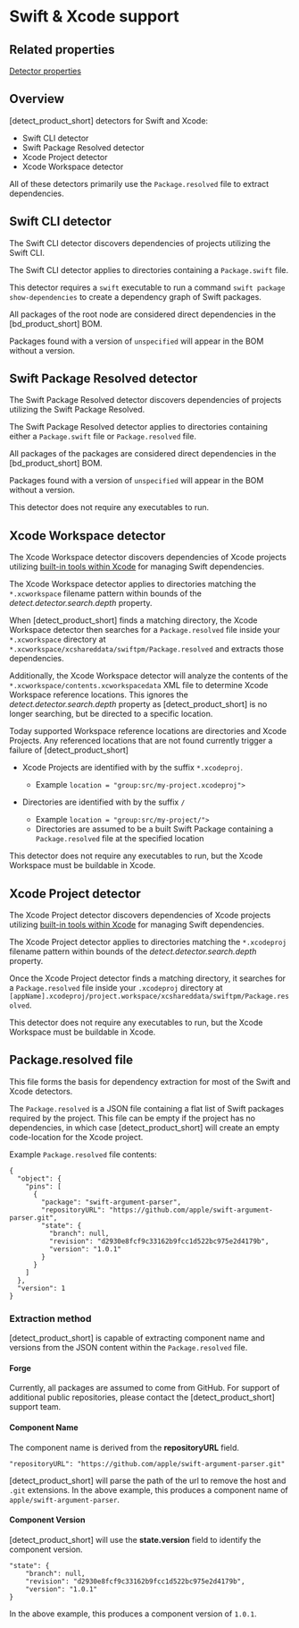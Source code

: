 # Swift & Xcode support

## Related properties

[Detector properties](../properties/detectors/swift.md)

## Overview

[detect_product_short] detectors for Swift and Xcode:

* Swift CLI detector
* Swift Package Resolved detector
* Xcode Project detector
* Xcode Workspace detector

All of these detectors primarily use the `Package.resolved` file to extract dependencies.

## Swift CLI detector

The Swift CLI detector discovers dependencies of projects utilizing the Swift CLI.

The Swift CLI detector applies to directories containing a `Package.swift` file.

This detector requires a `swift` executable to run a command `swift package show-dependencies` to create a dependency graph of Swift packages.

All packages of the root node are considered direct dependencies in the [bd_product_short] BOM.

Packages found with a version of `unspecified` will appear in the BOM without a version.

## Swift Package Resolved detector

The Swift Package Resolved detector discovers dependencies of projects utilizing the Swift Package Resolved.

The Swift Package Resolved detector applies to directories containing either a `Package.swift` file or `Package.resolved` file.

All packages of the packages are considered direct dependencies in the [bd_product_short] BOM.

Packages found with a version of `unspecified` will appear in the BOM without a version.

This detector does not require any executables to run.

## Xcode Workspace detector
The Xcode Workspace detector discovers dependencies of Xcode projects utilizing [built-in tools within Xcode](https://developer.apple.com/documentation/swift_packages/adding_package_dependencies_to_your_app) for managing Swift dependencies.

The Xcode Workspace detector applies to directories matching the `*.xcworkspace` filename pattern within bounds of the *detect.detector.search.depth* property.

When [detect_product_short] finds a matching directory, the Xcode Workspace detector then searches for a `Package.resolved` file inside your `*.xcworkspace` directory at `*.xcworkspace/xcshareddata/swiftpm/Package.resolved` and extracts those dependencies.

Additionally, the Xcode Workspace detector will analyze the contents of the `*.xcworkspace/contents.xcworkspacedata` XML file to determine Xcode Workspace reference locations. This ignores the *detect.detector.search.depth* property as [detect_product_short] is no longer searching, but be directed to a specific location.

Today supported Workspace reference locations are directories and Xcode Projects.
Any referenced locations that are not found currently trigger a failure of [detect_product_short]
- Xcode Projects are identified with by the suffix `*.xcodeproj`. 
  - Example `location = "group:src/my-project.xcodeproj">`

- Directories are identified with by the suffix `/`
  - Example `location = "group:src/my-project/">`
  - Directories are assumed to be a built Swift Package containing a `Package.resolved` file at the specified location

This detector does not require any executables to run, but the Xcode Workspace must be buildable in Xcode.

## Xcode Project detector
The Xcode Project detector discovers dependencies of Xcode projects utilizing [built-in tools within Xcode](https://developer.apple.com/documentation/swift_packages/adding_package_dependencies_to_your_app) for managing Swift dependencies.

The Xcode Project detector applies to directories matching the `*.xcodeproj` filename pattern within bounds of the *detect.detector.search.depth* property.

Once the Xcode Project detector finds a matching directory, it searches for a `Package.resolved` file inside your `.xcodeproj` directory at `[appName].xcodeproj/project.workspace/xcshareddata/swiftpm/Package.resolved`.

This detector does not require any executables to run, but the Xcode Workspace must be buildable in Xcode.


## Package.resolved file

This file forms the basis for dependency extraction for most of the Swift and Xcode detectors.

The `Package.resolved` is a JSON file containing a flat list of Swift packages required by the project.
This file can be empty if the project has no dependencies, in which case [detect_product_short] will create an empty code-location for the Xcode project.

Example `Package.resolved` file contents:
````
{
  "object": {
    "pins": [
      {
        "package": "swift-argument-parser",
        "repositoryURL": "https://github.com/apple/swift-argument-parser.git",
        "state": {
          "branch": null,
          "revision": "d2930e8fcf9c33162b9fcc1d522bc975e2d4179b",
          "version": "1.0.1"
        }
      }
    ]
  },
  "version": 1
}
````

### Extraction method
[detect_product_short] is capable of extracting component name and versions from the JSON content within the `Package.resolved` file.

#### Forge
Currently, all packages are assumed to come from GitHub. For support of additional public repositories, please contact the [detect_product_short] support team.

#### Component Name
The component name is derived from the **repositoryURL** field.
````
"repositoryURL": "https://github.com/apple/swift-argument-parser.git"
````
[detect_product_short] will parse the path of the url to remove the host and `.git` extensions.
In the above example, this produces a component name of `apple/swift-argument-parser`.

#### Component Version
[detect_product_short] will use the **state.version** field to identify the component version.
````
"state": {
    "branch": null,
    "revision": "d2930e8fcf9c33162b9fcc1d522bc975e2d4179b",
    "version": "1.0.1"
}
````
In the above example, this produces a component version of `1.0.1`.
